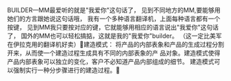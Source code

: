 BUILDER—MM最爱听的就是"我爱你"这句话了，
见到不同地方的MM,要能够用她们的方言跟她说这句话哦，
我有一个多种语言翻译机，上面每种语言都有一个按键，
见到MM我只要按对应的键，它就能够用相应的语言说出"我爱你"这句话了，
国外的MM也可以轻松搞掂，这就是我的"我爱你"builder。
（这一定比美军在伊拉克用的翻译机好卖）建造模式：
将产品的内部表象和产品的生成过程分割开来，从而使一个建造过程生成具有不同的内部表象的产
品对象。建造模式使得产品内部表象可以独立的变化，客户不必知道产品内部组成的细节。
建造模式可以强制实行一种分步骤进行的建造过程。
